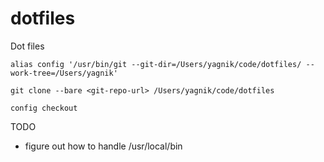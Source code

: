 # dotfiles
Dot files

```alias config '/usr/bin/git --git-dir=/Users/yagnik/code/dotfiles/ --work-tree=/Users/yagnik'```

```git clone --bare <git-repo-url> /Users/yagnik/code/dotfiles```

```config checkout```

TODO
- figure out how to handle /usr/local/bin

